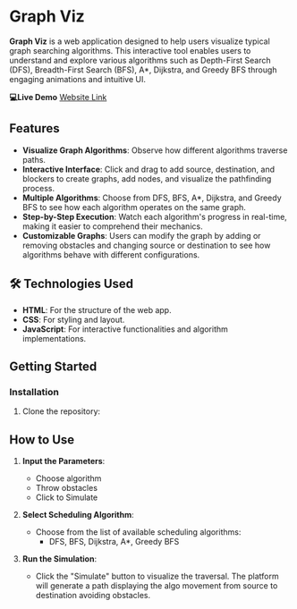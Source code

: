 # Graph Viz


**Graph Viz** is a web application designed to help users visualize typical graph searching algorithms. This interactive tool enables users to understand and explore various algorithms such as Depth-First Search (DFS), Breadth-First Search (BFS), A*, Dijkstra, and Greedy BFS through engaging animations and intuitive UI.

**💻Live Demo** [Website Link](https://graphalgosimulator.netlify.app/)

## Features

- **Visualize Graph Algorithms**: Observe how different algorithms traverse paths.
- **Interactive Interface**: Click and drag to add source, destination, and blockers to create graphs, add nodes, and visualize the pathfinding process.
- **Multiple Algorithms**: Choose from DFS, BFS, A*, Dijkstra, and Greedy BFS to see how each algorithm operates on the same graph.
- **Step-by-Step Execution**: Watch each algorithm's progress in real-time, making it easier to comprehend their mechanics.
- **Customizable Graphs**: Users can modify the graph by adding or removing obstacles and changing source or destination to see how algorithms behave with different configurations.

## 🛠️ Technologies Used

- **HTML**: For the structure of the web app.
- **CSS**: For styling and layout.
- **JavaScript**: For interactive functionalities and algorithm implementations.

## Getting Started

### Installation

1. Clone the repository:

## How to Use

1. **Input the Parameters**:
     - Choose algorithm
     - Throw obstacles
     - Click to Simulate
   
2. **Select Scheduling Algorithm**:
   - Choose from the list of available scheduling algorithms:
     - DFS, BFS, Dijkstra, A*, Greedy BFS

3. **Run the Simulation**:
   - Click the "Simulate" button to visualize the traversal. The platform will generate a path displaying the algo movement from source to destination avoiding obstacles.